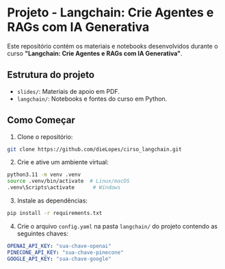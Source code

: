 # Projeto - Langchain: Crie Agentes e RAGs com IA Generativa

Este repositório contém os materiais e notebooks desenvolvidos durante o curso **"Langchain: Crie Agentes e RAGs com IA Generativa"**.

## Estrutura do projeto

- `slides/`: Materiais de apoio em PDF.
- `langchain/`: Notebooks e fontes do curso em Python.

## Como Começar

1. Clone o repositório:
```bash
git clone https://github.com/dieLopes/cirso_langchain.git
```

2. Crie e ative um ambiente virtual:
```bash
python3.11 -m venv .venv
source .venv/bin/activate  # Linux/macOS
.venv\Scripts\activate      # Windows
```

3. Instale as dependências:
```bash
pip install -r requirements.txt
```

4. Crie o arquivo `config.yaml` na pasta `langchain/` do projeto contendo as seguintes chaves:
```yaml
OPENAI_API_KEY: "sua-chave-openai"
PINECONE_API_KEY: "sua-chave-pinecone"
GOOGLE_API_KEY: "sua-chave-google"
```
